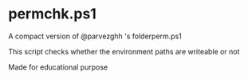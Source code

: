 # permchk.ps1
A compact version of @parvezghh 's folderperm.ps1

This script checks whether the environment paths are writeable or not

Made for educational purpose
